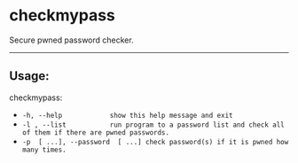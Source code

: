 # checkmypass
Secure pwned password checker.


---

## Usage:

checkmypass:

- ```-h, --help            show this help message and exit```
- ```-l , --list           run program to a password list and check all of them if there are pwned passwords.```
- ```-p  [ ...], --password  [ ...] check password(s) if it is pwned how many times.```